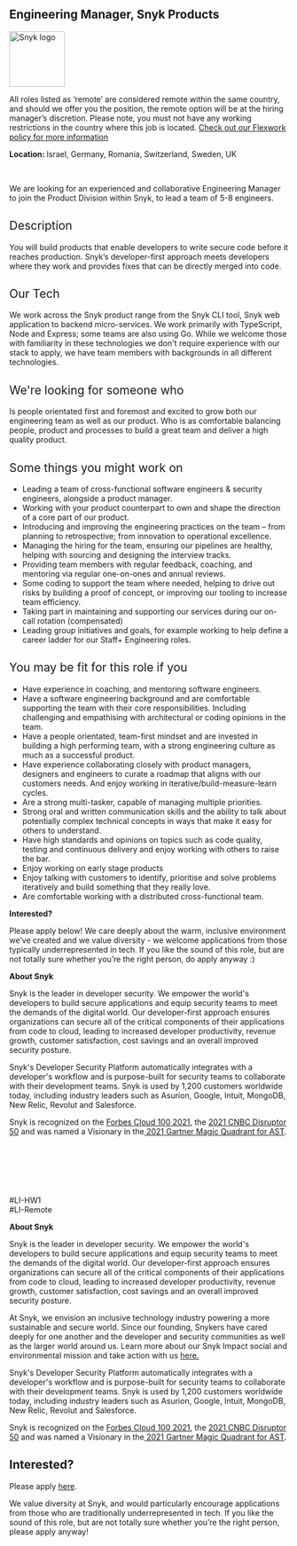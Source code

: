 Engineering Manager, Snyk Products
---

<img src="https://res.cloudinary.com/snyk/image/upload/v1537345894/press-kit/brand/logo-black.png" width="100" alt="Snyk logo" />

<p><span style="font-weight: 400;">All roles listed as ‘remote’ are considered remote within the same country, and should we offer you the position, the remote option will be at the hiring manager’s discretion. Please note, you must not have any working restrictions in the country where this job is located. </span><a href="https://snyk.io/blog/introducing-flex-work-the-future-of-work-at-snyk/"><span style="font-weight: 400;">Check out our Flexwork policy for more information</span></a></p>
<p><strong>Location: </strong>Israel, Germany, Romania, Switzerland, Sweden, UK</p>
<p>&nbsp;</p>
<p>We are looking for an experienced and collaborative Engineering Manager to join the Product Division within Snyk, to lead a team of 5-8 engineers.</p>
<h2><span style="font-weight: 400;">Description</span></h2>
<p><span style="font-weight: 400;">You will build products that enable developers to write secure code before it reaches production. Snyk’s developer-first approach meets developers where they work and provides fixes that can be directly merged into code.</span></p>
<h2><span style="font-weight: 400;">Our Tech</span></h2>
<p><span style="font-weight: 400;">We work across the Snyk product range from the Snyk CLI tool, Snyk web application to backend micro-services. We work primarily with TypeScript, Node and Express; some teams are also using Go. While we welcome those with familiarity in these technologies we don't require experience with our stack to apply, we have team members with backgrounds in all different technologies.</span></p>
<h2><span style="font-weight: 400;">We're looking for someone who</span></h2>
<p><span style="font-weight: 400;">Is people orientated first and foremost and excited to grow both our engineering team as well as our product. Who is as comfortable balancing people, product and processes to build a great team and deliver a high quality product.</span></p>
<h2><span style="font-weight: 400;">Some things you might work on</span></h2>
<ul>
<li style="font-weight: 400;"><span style="font-weight: 400;">Leading a team of cross-functional software engineers &amp; security engineers, alongside a product manager.</span></li>
<li style="font-weight: 400;"><span style="font-weight: 400;">Working with your product counterpart to own and shape the direction of a core part of our product.</span></li>
<li style="font-weight: 400;"><span style="font-weight: 400;">Introducing and improving the engineering practices on the team – from planning to retrospective; from innovation to operational excellence.</span></li>
<li style="font-weight: 400;"><span style="font-weight: 400;">Managing the hiring for the team, ensuring our pipelines are healthy, helping with sourcing and designing the interview tracks.</span></li>
<li style="font-weight: 400;"><span style="font-weight: 400;">Providing team members with regular feedback, coaching, and mentoring via regular one-on-ones and annual reviews.</span></li>
<li style="font-weight: 400;"><span style="font-weight: 400;">Some coding to support the team where needed, helping to drive out risks by building a proof of concept, or improving our tooling to increase team efficiency.</span></li>
<li style="font-weight: 400;"><span style="font-weight: 400;">Taking part in maintaining and supporting our services during our on-call rotation (compensated)</span></li>
<li style="font-weight: 400;"><span style="font-weight: 400;">Leading group initiatives and goals, for example working to help define a career ladder for our Staff+ Engineering roles.</span></li>
</ul>
<h2><span style="font-weight: 400;">You may be fit for this role if you</span></h2>
<ul>
<li style="font-weight: 400;"><span style="font-weight: 400;">Have experience in coaching, and mentoring software engineers.</span></li>
<li style="font-weight: 400;"><span style="font-weight: 400;">Have a software engineering background and are comfortable supporting the team with their core responsibilities. Including challenging and empathising with architectural or coding opinions in the team.</span></li>
<li style="font-weight: 400;"><span style="font-weight: 400;">Have a people orientated, team-first mindset and are invested in building a high performing team, with a strong engineering culture as much as a successful product.</span></li>
<li style="font-weight: 400;"><span style="font-weight: 400;">Have experience collaborating closely with product managers, designers and engineers to curate a roadmap that aligns with our customers needs. And enjoy working in iterative/build-measure-learn cycles.</span></li>
<li style="font-weight: 400;"><span style="font-weight: 400;">Are a strong multi-tasker, capable of managing multiple priorities.</span></li>
<li style="font-weight: 400;"><span style="font-weight: 400;">Strong oral and written communication skills and the ability to talk about potentially complex technical concepts in ways that make it easy for others to understand.</span></li>
<li style="font-weight: 400;"><span style="font-weight: 400;">Have high standards and opinions on topics such as code quality, testing and continuous delivery and enjoy working with others to raise the bar.</span></li>
<li style="font-weight: 400;"><span style="font-weight: 400;">Enjoy working on early stage products</span></li>
<li style="font-weight: 400;"><span style="font-weight: 400;">Enjoy talking with customers to identify, prioritise and solve problems iteratively and build something that they really love.</span></li>
<li style="font-weight: 400;"><span style="font-weight: 400;">Are comfortable working with a distributed cross-functional team.</span></li>
</ul>
<p><strong>Interested?</strong></p>
<p><span style="font-weight: 400;">Please apply below! We care deeply about the warm, inclusive environment we’ve created and we value diversity - we welcome applications from those typically underrepresented in tech. If you like the sound of this role, but are not totally sure whether you’re the right person, do apply anyway :)</span></p>
<p><strong>About Snyk</strong></p>
<p><span style="font-weight: 400;">Snyk is the leader in developer security. We empower the world's developers to build secure applications and equip security teams to meet the demands of the digital world. Our developer-first approach ensures organizations can secure all of the critical components of their applications from code to cloud, leading to increased developer productivity, revenue growth, customer satisfaction, cost savings and an overall improved security posture.&nbsp;</span></p>
<p><span style="font-weight: 400;">Snyk's Developer Security Platform automatically integrates with a developer's workflow and is purpose-built for security teams to collaborate with their development teams. Snyk is used by 1,200 customers worldwide today, including industry leaders such as Asurion, Google, Intuit, MongoDB, New Relic, Revolut and Salesforce.</span></p>
<p><strong><span style="font-weight: 400;">Snyk is recognized on the </span><a href="https://www.forbes.com/cloud100/#6f24b5ba5f94"><span style="font-weight: 400;">Forbes Cloud 100 2021</span></a><span style="font-weight: 400;">, the </span><a href="https://www.cnbc.com/2021/05/25/these-are-the-2021-cnbc-disruptor-50-companies.html"><span style="font-weight: 400;">2021 CNBC Disruptor 50</span></a><span style="font-weight: 400;"> and was named a Visionary in the</span><a href="https://snyk.io/blog/snyk-visionary-2021-gartner-magic-quadrant-for-ast/"><span style="font-weight: 400;"> 2021 Gartner Magic Quadrant for AST</span></a><span style="font-weight: 400;">.</span></strong></p>
<p>&nbsp;</p>
<p>&nbsp;</p>
<p>&nbsp;</p>
<p><span style="font-weight: 400;">#LI-HW1<br>#LI-Remote<br></span></p><div class="content-conclusion"><p><strong>About Snyk</strong></p>
<p><span style="font-weight: 400;">Snyk is the leader in developer security. We empower the world's developers to build secure applications and equip security teams to meet the demands of the digital world. Our developer-first approach ensures organizations can secure all of the critical components of their applications from code to cloud, leading to increased developer productivity, revenue growth, customer satisfaction, cost savings and an overall improved security posture.&nbsp;</span></p>
<p><span style="font-weight: 400;">At Snyk, we envision an inclusive technology industry powering a more sustainable and secure world.</span> <span style="font-weight: 400;">Since our founding, Snykers have cared deeply for one another and the developer and security communities as well as the larger world around us. Learn more about our Snyk Impact social and environmental mission and take action with us </span><a href="https://snyk.io/about/snyk-impact/"><span style="font-weight: 400;">here.</span></a></p>
<p><span style="font-weight: 400;">Snyk's Developer Security Platform automatically integrates with a developer's workflow and is purpose-built for security teams to collaborate with their development teams. Snyk is used by 1,200 customers worldwide today, including industry leaders such as Asurion, Google, Intuit, MongoDB, New Relic, Revolut and Salesforce.</span></p>
<p><span style="font-weight: 400;">Snyk is recognized on the </span><a href="https://www.forbes.com/cloud100/#6f24b5ba5f94"><span style="font-weight: 400;">Forbes Cloud 100 2021</span></a><span style="font-weight: 400;">, the </span><a href="https://www.cnbc.com/2021/05/25/these-are-the-2021-cnbc-disruptor-50-companies.html"><span style="font-weight: 400;">2021 CNBC Disruptor 50</span></a><span style="font-weight: 400;"> and was named a Visionary in the</span><a href="https://snyk.io/blog/snyk-visionary-2021-gartner-magic-quadrant-for-ast/"><span style="font-weight: 400;"> 2021 Gartner Magic Quadrant for AST</span></a><span style="font-weight: 400;">.</span></p></div>

Interested?
---

Please apply [here](https://boards.greenhouse.io/snyk/jobs/5627491002#app).

We value diversity at Snyk, and would particularly encourage applications from those who are traditionally underrepresented in tech.
If you like the sound of this role, but are not totally sure whether you’re the right person, please apply anyway!
